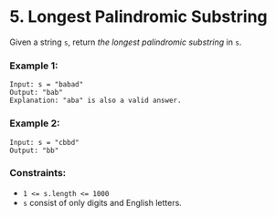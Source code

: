 # 5. Longest Palindromic Substring

Given a string `s`, return *the longest palindromic substring* in `s`.

### Example 1:

```text
Input: s = "babad"
Output: "bab"
Explanation: "aba" is also a valid answer.
```

### Example 2:

```text
Input: s = "cbbd"
Output: "bb"
```

### Constraints:

- `1 <= s.length <= 1000`
- `s` consist of only digits and English letters.
